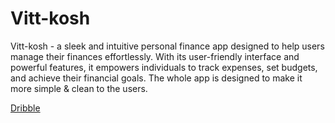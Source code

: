 # Vitt-kosh

Vitt-kosh - a sleek and intuitive personal finance app designed to help users manage their finances effortlessly. With its user-friendly interface and powerful features, it empowers individuals to track expenses, set budgets, and achieve their financial goals. The whole app is designed to make it more simple & clean to the users.

[Dribble](https://dribbble.com/shots/21637279-Personal-Finance-App-UI)
